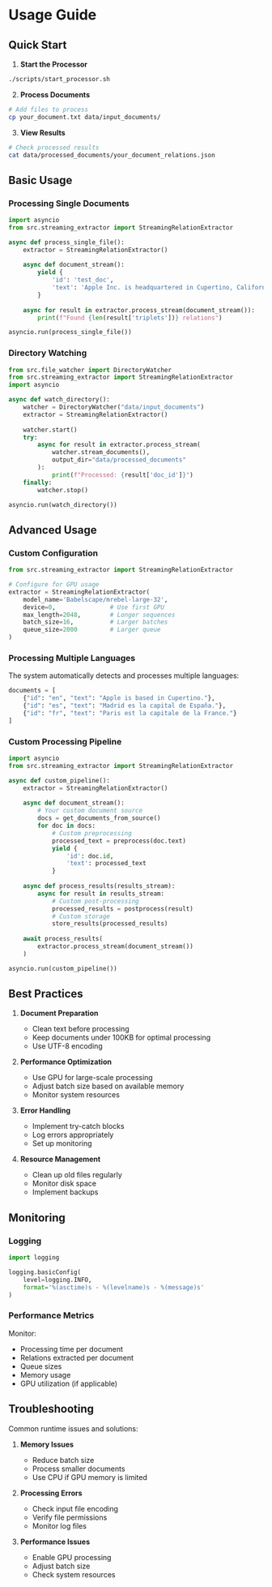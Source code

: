 # Usage Guide

## Quick Start

1. **Start the Processor**
```bash
./scripts/start_processor.sh
```

2. **Process Documents**
```bash
# Add files to process
cp your_document.txt data/input_documents/
```

3. **View Results**
```bash
# Check processed results
cat data/processed_documents/your_document_relations.json
```

## Basic Usage

### Processing Single Documents

```python
import asyncio
from src.streaming_extractor import StreamingRelationExtractor

async def process_single_file():
    extractor = StreamingRelationExtractor()
    
    async def document_stream():
        yield {
            'id': 'test_doc',
            'text': 'Apple Inc. is headquartered in Cupertino, California.'
        }
    
    async for result in extractor.process_stream(document_stream()):
        print(f"Found {len(result['triplets'])} relations")

asyncio.run(process_single_file())
```

### Directory Watching

```python
from src.file_watcher import DirectoryWatcher
from src.streaming_extractor import StreamingRelationExtractor
import asyncio

async def watch_directory():
    watcher = DirectoryWatcher("data/input_documents")
    extractor = StreamingRelationExtractor()
    
    watcher.start()
    try:
        async for result in extractor.process_stream(
            watcher.stream_documents(),
            output_dir="data/processed_documents"
        ):
            print(f"Processed: {result['doc_id']}")
    finally:
        watcher.stop()

asyncio.run(watch_directory())
```

## Advanced Usage

### Custom Configuration

```python
from src.streaming_extractor import StreamingRelationExtractor

# Configure for GPU usage
extractor = StreamingRelationExtractor(
    model_name='Babelscape/mrebel-large-32',
    device=0,               # Use first GPU
    max_length=2048,        # Longer sequences
    batch_size=16,          # Larger batches
    queue_size=2000         # Larger queue
)
```

### Processing Multiple Languages

The system automatically detects and processes multiple languages:
```python
documents = [
    {"id": "en", "text": "Apple is based in Cupertino."},
    {"id": "es", "text": "Madrid es la capital de España."},
    {"id": "fr", "text": "Paris est la capitale de la France."}
]
```

### Custom Processing Pipeline

```python
import asyncio
from src.streaming_extractor import StreamingRelationExtractor

async def custom_pipeline():
    extractor = StreamingRelationExtractor()
    
    async def document_stream():
        # Your custom document source
        docs = get_documents_from_source()
        for doc in docs:
            # Custom preprocessing
            processed_text = preprocess(doc.text)
            yield {
                'id': doc.id,
                'text': processed_text
            }
    
    async def process_results(results_stream):
        async for result in results_stream:
            # Custom post-processing
            processed_results = postprocess(result)
            # Custom storage
            store_results(processed_results)
    
    await process_results(
        extractor.process_stream(document_stream())
    )

asyncio.run(custom_pipeline())
```

## Best Practices

1. **Document Preparation**
   - Clean text before processing
   - Keep documents under 100KB for optimal processing
   - Use UTF-8 encoding

2. **Performance Optimization**
   - Use GPU for large-scale processing
   - Adjust batch size based on available memory
   - Monitor system resources

3. **Error Handling**
   - Implement try-catch blocks
   - Log errors appropriately
   - Set up monitoring

4. **Resource Management**
   - Clean up old files regularly
   - Monitor disk space
   - Implement backups

## Monitoring

### Logging

```python
import logging

logging.basicConfig(
    level=logging.INFO,
    format='%(asctime)s - %(levelname)s - %(message)s'
)
```

### Performance Metrics

Monitor:
- Processing time per document
- Relations extracted per document
- Queue sizes
- Memory usage
- GPU utilization (if applicable)

## Troubleshooting

Common runtime issues and solutions:

1. **Memory Issues**
   - Reduce batch size
   - Process smaller documents
   - Use CPU if GPU memory is limited

2. **Processing Errors**
   - Check input file encoding
   - Verify file permissions
   - Monitor log files

3. **Performance Issues**
   - Enable GPU processing
   - Adjust batch size
   - Check system resources